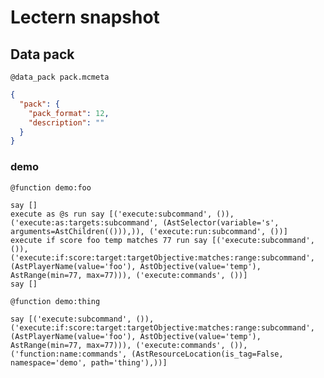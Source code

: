 # Lectern snapshot

## Data pack

`@data_pack pack.mcmeta`

```json
{
  "pack": {
    "pack_format": 12,
    "description": ""
  }
}
```

### demo

`@function demo:foo`

```mcfunction
say []
execute as @s run say [('execute:subcommand', ()), ('execute:as:targets:subcommand', (AstSelector(variable='s', arguments=AstChildren(())),)), ('execute:run:subcommand', ())]
execute if score foo temp matches 77 run say [('execute:subcommand', ()), ('execute:if:score:target:targetObjective:matches:range:subcommand', (AstPlayerName(value='foo'), AstObjective(value='temp'), AstRange(min=77, max=77))), ('execute:commands', ())]
say []
```

`@function demo:thing`

```mcfunction
say [('execute:subcommand', ()), ('execute:if:score:target:targetObjective:matches:range:subcommand', (AstPlayerName(value='foo'), AstObjective(value='temp'), AstRange(min=77, max=77))), ('execute:commands', ()), ('function:name:commands', (AstResourceLocation(is_tag=False, namespace='demo', path='thing'),))]
```
